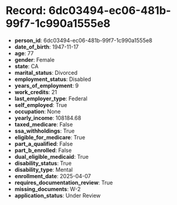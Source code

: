 # Record: 6dc03494-ec06-481b-99f7-1c990a1555e8

- **person_id**: 6dc03494-ec06-481b-99f7-1c990a1555e8
- **date_of_birth**: 1947-11-17
- **age**: 77
- **gender**: Female
- **state**: CA
- **marital_status**: Divorced
- **employment_status**: Disabled
- **years_of_employment**: 9
- **work_credits**: 21
- **last_employer_type**: Federal
- **self_employed**: True
- **occupation**: None
- **yearly_income**: 108184.68
- **taxed_medicare**: False
- **ssa_withholdings**: True
- **eligible_for_medicare**: True
- **part_a_qualified**: False
- **part_b_enrolled**: False
- **dual_eligible_medicaid**: True
- **disability_status**: True
- **disability_type**: Mental
- **enrollment_date**: 2025-04-07
- **requires_documentation_review**: True
- **missing_documents**: W-2
- **application_status**: Under Review